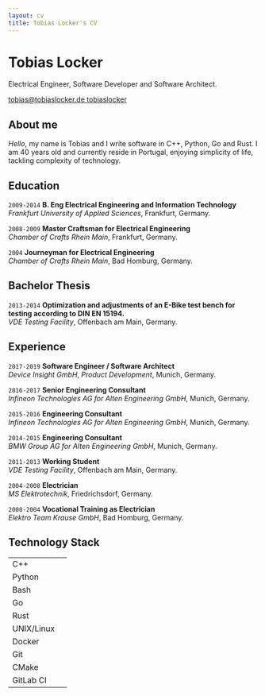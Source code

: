```yaml
---
layout: cv
title: Tobias Locker's CV
---
```

# Tobias Locker
Electrical Engineer, Software Developer and Software Architect.

<div id="webaddress">
  <a href="mailto:tobias@tobiaslocker.de">
    <i class="far fa-envelope"></i> tobias@tobiaslocker.de
  </a>
  <a href="https://github.com/tobiaslocker">
    <i class="fab fa-github"></i> tobiaslocker
  </a>
</div>


## About me

*Hello*, my name is Tobias and I write software in 
C++, Python, Go and Rust.
I am 40 years old and currently reside in Portugal, enjoying simplicity
of life, tackling complexity of technology.


## Education

`2009-2014`
**B. Eng Electrical Engineering and Information Technology**<br/>
*Frankfurt University of Applied Sciences*, Frankfurt, Germany.

`2008-2009`
**Master Craftsman for Electrical Engineering**<br/>
*Chamber of Crafts Rhein Main*, Frankfurt, Germany.

`2004`
**Journeyman for Electrical Engineering**<br/>
*Chamber of Crafts Rhein Main*, Bad Homburg, Germany.

## Bachelor Thesis

`2013-2014`
**Optimization and adjustments of an E-Bike test bench for testing according to DIN EN 15194.**<br/>
*VDE Testing Facility*, Offenbach am Main, Germany.

## Experience

`2017-2019`
**Software Engineer / Software Architect**<br/>
*Device Insight GmbH*, *Product Development*, Munich, Germany.

`2016-2017`
**Senior Engineering Consultant**<br/>
*Infineon Technologies AG for Alten Engineering GmbH*, Munich, Germany.

`2015-2016`
**Engineering Consultant**<br/>
*Infineon Technologies AG for Alten Engineering GmbH*, Munich, Germany.

`2014-2015`
**Engineering Consultant**<br/>
*BMW Group AG for Alten Engineering GmbH*, Munich, Germany.

`2011-2013`
**Working Student**<br/>
*VDE Testing Facility*, Offenbach am Main, Germany.

`2004-2008`
**Electrician**<br/>
*MS Elektrotechnik*, Friedrichsdorf, Germany.

`2000-2004`
**Vocational Training as Electrician**<br/>
*Elektro Team Krause GmbH*, Bad Homburg, Germany.

## Technology Stack

<table cellspacing="10" cellpadding="3" id="skilltable">
<tbody>
<tr>
<td>C++</td>
<td>
<font size="2" color="#bc412b">
<i class="fas fa-star"></i>
<i class="fas fa-star"></i>
<i class="fas fa-star"></i>
<i class="fas fa-star"></i>
<i class="fas fa-star"></i>
</font>
</td>
</tr>
<tr>
<td>Python</td>
<td>
<font size="2" color="#bc412b">
<i class="fas fa-star"></i>
<i class="fas fa-star"></i>
<i class="fas fa-star"></i>
<i class="fas fa-star"></i>
<i class="fas fa-star"></i>
</font>
</td>
</tr>
<tr>
<td>Bash</td>
<td>
<font size="2" color="#bc412b">
<i class="fas fa-star"></i>
<i class="fas fa-star"></i>
<i class="fas fa-star"></i>
<i class="fas fa-star"></i>
<i class="fas fa-star-half-alt"></i>
</font>
</td>
</tr>
<tr>
<td>Go</td>
<td>
<font size="2" color="#bc412b">
<i class="fas fa-star"></i>
<i class="fas fa-star"></i>
<i class="fas fa-star"></i>
<i class="fas fa-star-half-alt"></i>
<i class="far fa-star"></i>
</font>
</td>
</tr>
<tr>
<td>Rust</td>
<td>
<font size="2" color="#bc412b">
<i class="fas fa-star"></i>
<i class="fas fa-star"></i>
<i class="fas fa-star"></i>
<i class="far fa-star"></i>
<i class="far fa-star"></i>
</font>
</td>
</tr>
<tr>
<td>UNIX/Linux</td>
<td>
<font size="2" color="#bc412b">
<i class="fas fa-star"></i>
<i class="fas fa-star"></i>
<i class="fas fa-star"></i>
<i class="fas fa-star"></i>
<i class="fas fa-star"></i>
</font>
</td>
</tr>
<tr>
<td>Docker</td>
<td>
<font size="2" color="#bc412b">
<i class="fas fa-star"></i>
<i class="fas fa-star"></i>
<i class="fas fa-star"></i>
<i class="fas fa-star"></i>
<i class="far fa-star"></i>
</font>
</td>
</tr>
<tr>
<td>Git</td>
<td>
<font size="2" color="#bc412b">
<i class="fas fa-star"></i>
<i class="fas fa-star"></i>
<i class="fas fa-star"></i>
<i class="fas fa-star"></i>
<i class="far fa-star"></i>
</font>
</td>
</tr>
<tr>
<td>CMake</td>
<td>
<font size="2" color="#bc412b">
<i class="fas fa-star"></i>
<i class="fas fa-star"></i>
<i class="fas fa-star"></i>
<i class="fas fa-star"></i>
<i class="far fa-star"></i>
</font>
</td>
</tr>
<tr>
<td>GitLab CI</td>
<td>
<font size="2" color="#bc412b">
<i class="fas fa-star"></i>
<i class="fas fa-star"></i>
<i class="fas fa-star"></i>
<i class="far fa-star"></i>
<i class="far fa-star"></i>
</font>
</td>
</tr>
</tbody>
</table>
<br/>
<br/>
<br/>
<br/>


<!-- ### Footer

Last updated: May 2013 -->


